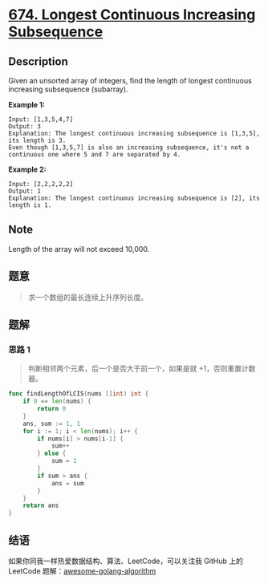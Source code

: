 # [674.  Longest Continuous Increasing Subsequence][title]

## Description

Given an unsorted array of integers, find the length of longest continuous increasing subsequence (subarray).

**Example 1:**
```
Input: [1,3,5,4,7]
Output: 3
Explanation: The longest continuous increasing subsequence is [1,3,5], its length is 3. 
Even though [1,3,5,7] is also an increasing subsequence, it's not a continuous one where 5 and 7 are separated by 4. 
```

**Example 2:**
```
Input: [2,2,2,2,2]
Output: 1
Explanation: The longest continuous increasing subsequence is [2], its length is 1. 
```

## Note
Length of the array will not exceed 10,000.

## 题意
> 求一个数组的最长连续上升序列长度。

## 题解

### 思路 1
> 判断相邻两个元素，后一个是否大于前一个，如果是就 +1，否则重置计数器。

```go
func findLengthOfLCIS(nums []int) int {
    if 0 == len(nums) {
        return 0
    }
    ans, sum := 1, 1
    for i := 1; i < len(nums); i++ {
        if nums[i] > nums[i-1] {
            sum++
        } else {
            sum = 1
        }
        if sum > ans {
            ans = sum
        }
    }
    return ans
}
```

## 结语

如果你同我一样热爱数据结构、算法、LeetCode，可以关注我 GitHub 上的 LeetCode 题解：[awesome-golang-algorithm][me]

[title]: https://leetcode.com/problems/longest-continuous-increasing-subsequence/description/  
[me]: https://github.com/kylesliu/awesome-golang-algorithm

